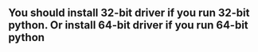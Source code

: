 ## You should install 32-bit driver if you run 32-bit python. Or install 64-bit driver if you run 64-bit python